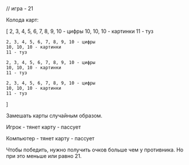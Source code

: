 ﻿// игра - 21

Колода карт:

[ 
    2, 3, 4, 5, 6, 7, 8, 9, 10 - цифры
    10, 10, 10 - картинки
    11 - туз

    2, 3, 4, 5, 6, 7, 8, 9, 10 - цифры
    10, 10, 10 - картинки
    11 - туз

    2, 3, 4, 5, 6, 7, 8, 9, 10 - цифры
    10, 10, 10 - картинки
    11 - туз

    2, 3, 4, 5, 6, 7, 8, 9, 10 - цифры
    10, 10, 10 - картинки
    11 - туз
]

Замешать карты случайным образом.

Игрок
    - тянет карту
    - пассует

Компьютер 
    - тянет карту
    - пассует

Чтобы победить, нужно получить очков больше чем у противника.
Но при это меньше или равно 21.

